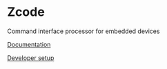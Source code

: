 # Zcode
Command interface processor for embedded devices

[Documentation](docs/spec/zcode-spec.md)

[Developer setup](docs/dev/dev-setup.md)